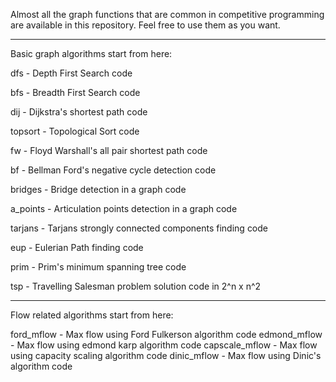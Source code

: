 Almost all the graph functions that are common in competitive programming are available in this repository. Feel free to use them as you want.


__________________________________________________________________

Basic graph algorithms start from here:

dfs       -  Depth First Search code

bfs       -  Breadth First Search code

dij      -  Dijkstra's shortest path code

topsort   -  Topological Sort code

fw        -  Floyd Warshall's all pair shortest path code

bf        -  Bellman Ford's negative cycle detection code

bridges   -  Bridge detection in a graph code

a_points  -  Articulation points detection in a graph code

tarjans   -  Tarjans strongly connected components finding code

eup       -  Eulerian Path finding code

prim      -  Prim's minimum spanning tree code

tsp       -  Travelling Salesman problem solution code in 2^n x n^2


____________________________________________________________________

Flow related algorithms start from here:

ford_mflow     -  Max flow using Ford Fulkerson algorithm code
edmond_mflow   -  Max flow using edmond karp algorithm code
capscale_mflow -  Max flow using capacity scaling algorithm code
dinic_mflow    -  Max flow using Dinic's algorithm code

